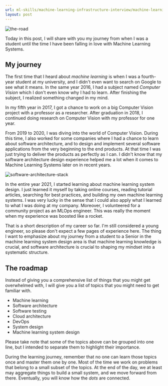```yaml
---
url: ml-skills/machine-learning-infrastructure-interview/machine-learning-infrastructure-roadmap
layout: post
---
```


![the-road][the-road]

Today in this post, I will share with you my journey from when I was a student until the time I have been falling in love with Machine Learning Systems.

<toc>

## My journey

The first time that I heard about _machine learning_ is when I was a fourth-year student at my university, and I didn't even want to search on Google to see what it means. In the same year 2016, I had a subject named _Computer Vision_ which I don't even know why I had to learn. After finishing the subject, I realized something changed in my mind.

In my fifth year in 2017, I got a chance to work on a big Computer Vision project with a professor as a researcher. After graduation in 2018, I continued doing research on Computer Vision with my professor for one year.

From 2019 to 2020, I was diving into the world of Computer Vision. During this time, I also worked for some companies where I had a chance to learn about software architecture, and to design and implement several software applications from the very beginning to the end products. At that time I was just trying to deliver the products as perfectly as I can. I didn't know that my software architecture design experience helped me a lot when it comes to Machine Learning Systems later on in recent years.

![software-architecture-stack][software-architecture-stack]

In the entire year 2021, I started learning about machine learning system design. I just learned it myself by taking online courses, reading tutorial articles, searching for best practices, and building my own machine learning systems. I was very lucky in the sense that I could also apply what I learned to what I was doing at my company. Moreover, I volunteered for a community project as an MLOps engineer. This was really the moment when my experience was boosted like a rocket.

That is a short description of my career so far. I'm still considered a young engineer, so please don't expect a few pages of experience here. The thing I want to emphasize about my journey from a student to a Senior in the machine learning system design area is that machine learning knowledge is crucial, and software architecture is crucial to shaping my mindset into a systematic structure.

## The roadmap

Instead of giving you a comprehensive list of things that you might get overwhelmed with, I will give you a list of topics that you might need to get familiar with.

- Machine learning
- Software architecture
- Software testing
- Cloud architecture
- DevOps
- System design
- Machine learning system design

Please take note that some of the topics above can be grouped into one line, but I intended to separate them to highlight their importance.

During the learning journey, remember that no one can learn those topics once and master them one by one. Most of the time we work on problems that belong to a small subset of the topics. At the end of the day, we at least may aggregate things to build a small system, and we move forward from there. Eventually, you will know how the _dots_ are connected.

<!-- MARKDOWN LINKS & IMAGES -->

[the-road]: /assets/images/ml-skills/machine-learning-infrastructure-interview/machine-learning-infrastructure-roadmap/the-road.jpg
[software-architecture-stack]: /assets/images/ml-skills/machine-learning-infrastructure-interview/machine-learning-infrastructure-roadmap/software-architecture-stack.png
